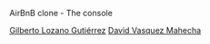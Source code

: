 AirBnB clone - The console





[Gilberto Lozano Gutiérrez](AUTHORS#nombre-del-autor-1)
[David Vasquez Mahecha](AUTHORS#nombre-del-autor-2)
